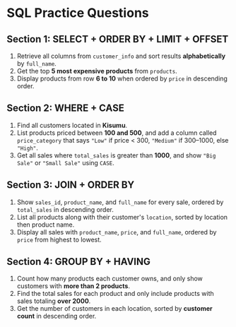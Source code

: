 # SQL Practice Questions

## **Section 1: SELECT + ORDER BY + LIMIT + OFFSET**
1. Retrieve all columns from `customer_info` and sort results **alphabetically** by `full_name`.
2. Get the top **5 most expensive products** from `products`.
3. Display products from row **6 to 10** when ordered by `price` in descending order.

## **Section 2: WHERE + CASE**
1. Find all customers located in **Kisumu**.
2. List products priced between **100 and 500**, and add a column called `price_category` that says `"Low"` if price < 300, `"Medium"` if 300–1000, else `"High"`.
3. Get all sales where `total_sales` is greater than **1000**, and show `"Big Sale"` or `"Small Sale"` using `CASE`.

## **Section 3: JOIN + ORDER BY**
1. Show `sales_id`, `product_name`, and `full_name` for every sale, ordered by `total_sales` in descending order.
2. List all products along with their customer's `location`, sorted by location then product name.
3. Display all sales with `product_name`, `price`, and `full_name`, ordered by `price` from highest to lowest.

## **Section 4: GROUP BY + HAVING**
1. Count how many products each customer owns, and only show customers with **more than 2 products**.
2. Find the total sales for each product and only include products with sales totaling **over 2000**.
3. Get the number of customers in each location, sorted by **customer count** in descending order.
